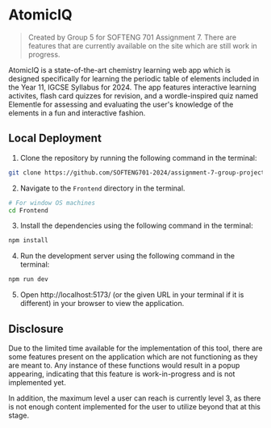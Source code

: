 # AtomicIQ

> Created by Group 5 for SOFTENG 701 Assignment 7. There are features that are currently available on the site which are still work in progress.

AtomicIQ is a state-of-the-art chemistry learning web app which is designed specifically for learning the periodic table of elements included in the Year 11, IGCSE Syllabus for 2024. The app features interactive learning activites, flash card quizzes for revision, and a wordle-inspired quiz named Elementle for assessing and evaluating the user's knowledge of the elements in a fun and interactive fashion.

## Local Deployment

1. Clone the repository by running the following command in the terminal:

```bash
git clone https://github.com/SOFTENG701-2024/assignment-7-group-project-group-5.git
```

2. Navigate to the `Frontend` directory in the terminal.

```bash
# For window OS machines
cd Frontend
```

3. Install the dependencies using the following command in the terminal:

```bash
npm install
```

4. Run the development server using the following command in the terminal:

```bash
npm run dev
```

5. Open http://localhost:5173/ (or the given URL in your terminal if it is different) in your browser to view the application.

## Disclosure

Due to the limited time available for the implementation of this tool, there are some features present on the application which are not functioning as they are meant to. Any instance of these functions would result in a popup appearing, indicating that this feature is work-in-progress and is not implemented yet.

In addition, the maximum level a user can reach is currently level 3, as there is not enough content implemented for the user to utilize beyond that at this stage.
